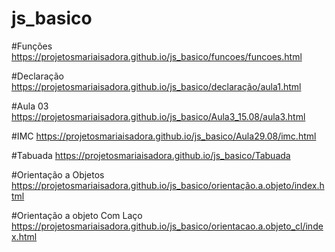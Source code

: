 # js_basico

#Funções https://projetosmariaisadora.github.io/js_basico/funcoes/funcoes.html

#Declaração https://projetosmariaisadora.github.io/js_basico/declaração/aula1.html

#Aula 03 https://projetosmariaisadora.github.io/js_basico/Aula3_15.08/aula3.html

#IMC https://projetosmariaisadora.github.io/js_basico/Aula29.08/imc.html

#Tabuada https://projetosmariaisadora.github.io/js_basico/Tabuada

#Orientação a Objetos https://projetosmariaisadora.github.io/js_basico/orientação.a.objeto/index.html

#Orientação a objeto Com Laço  https://projetosmariaisadora.github.io/js_basico/orientacao.a.objeto_cl/index.html
